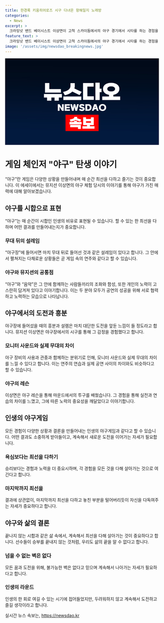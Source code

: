 ```yaml
---
title: 한경록 키움히어로즈 시구 다녀온 항해일지 노래방
categories:
  - News
excerpt: >
  크라잉넛 밴드 베이시스트 이상면이 고척 스카이돔에서의 야구 경기에서 시타를 하는 경험을 통해 이야기한다. 그는 시구를 준비하며 느꼈던 긴장과 설렘, 또한 야구 경험의 중요성을 이야기한다. 이를 통해 일상에서의 도전과 즐거움, 그리고 삶을 살아가는 태도를 담담하게 전한다. 또한 그는 야구 경기와 삶을 격려하고 끊임없는 노력에 대한 존중을 주장한다. 결국, 그는 산다는 것은 현재에 몰입하여 각자의 인생을 최선을 다해 살아가야 한다고 전한다. 
feature_text: >
  크라잉넛 밴드 베이시스트 이상면이 고척 스카이돔에서의 야구 경기에서 시타를 하는 경험을 통해 이야기한다. 그는 시구를 준비하며 느꼈던 긴장과 설렘, 또한 야구 경험의 중요성을 이야기한다. 이를 통해 일상에서의 도전과 즐거움, 그리고 삶을 살아가는 태도를 담담하게 전한다. 또한 그는 야구 경기와 삶을 격려하고 끊임없는 노력에 대한 존중을 주장한다. 결국, 그는 산다는 것은 현재에 몰입하여 각자의 인생을 최선을 다해 살아가야 한다고 전한다. 
image: '/assets/img/newsdao_breakingnews.jpg'
---
```


<p><img src="/assets/img/newsdao_breakingnews.jpg" alt="koreaapp 속보" /></p>

<h1>게임 체인저 "야구" 탄생 이야기</h1>

<p data-ke-size="size16">“야구”란 게임은 다양한 상황을 만들어내며 매 순간 최선을 다하고 즐기는 것이 중요합니다. 이 에세이에서는 뮤지션 이상면의 야구 체험 당시의 이야기를 통해 야구가 가진 매력에 대해 알아보겠습니다.</p>

<h2 data-ke-size="size26">야구를 시합으로 표현</h2>

<p data-ke-size="size16">“야구”는 매 순간이 시합인 인생의 비유로 표현될 수 있습니다. 할 수 있는 한 최선을 다하며 어떤 결과를 만들어내는지가 중요합니다.</p>

<h3>무대 뒤의 설레임</h3>

<p data-ke-size="size16">“야구장”에 들어서면 마치 무대 뒤로 들어선 것과 같은 설레임이 있다고 합니다. 그 안에서 펼쳐지는 다채로운 상황들은 곧 게임 속의 연주와 같다고 할 수 있습니다.</p>

<h3>야구와 뮤지션의 공통점</h3>

<p data-ke-size="size16">“야구”와 “음악”은 그 안에 함께하는 사람들끼리의 조화와 함성, 또한 개인의 노력이 고스란히 담겨져 있다고 이야기합니다. 이는 두 분야 모두가 공연의 성공을 위해 서로 협력하고 노력하는 모습으로 나타납니다.</p>

<h2 data-ke-size="size26">야구에서의 도전과 흥분</h2>

<p data-ke-size="size16">야구장에 들어섰을 때의 흥분과 설렘은 마치 대단한 도전을 앞둔 느낌이 들 정도라고 합니다. 뮤지션 이상면은 야구장에서의 시구를 통해 그 감정을 경험했다고 합니다.</p>

<h3>모니터 사운드와 실제 무대의 차이</h3>

<p data-ke-size="size16">야구 장비의 사용과 관중과 함께하는 분위기로 인해, 모니터 사운드와 실제 무대의 차이를 느낄 수 있다고 합니다. 이는 연주의 연습과 실제 공연 사이의 차이와도 비슷하다고 할 수 있습니다.</p>

<h3>야구의 레슨</h3>

<p data-ke-size="size16">이상면은 야구 레슨을 통해 마운드에서의 투구를 배웠습니다. 그 경험을 통해 실전과 연습의 차이를 느꼈고, 그에 따른 노력의 중요성을 깨달았다고 이야기합니다.</p>

<h2 data-ke-size="size26">인생의 야구게임</h2>

<p data-ke-size="size16">모든 경험이 다양한 상황과 결론을 만들어내는 인생의 야구게임과 같다고 할 수 있습니다. 어떤 결과도 소중하게 받아들이고, 계속해서 새로운 도전을 이어가는 자세가 필요합니다.</p>

<h3>욕심보다는 최선을 다하기</h3>

<p data-ke-size="size16">승리보다는 경험과 노력을 더 중요시하며, 각 경험을 모든 것을 다해 살아가는 것으로 여긴다고 합니다.</p>

<h3>마지막까지 최선을</h3>

<p data-ke-size="size16">결과에 상관없이, 마지막까지 최선을 다하고 놓친 부분을 털어버리듯이 자신을 다독여주는 자세가 중요하다고 합니다.</p>

<h2 data-ke-size="size26">야구와 삶의 결론</h2>

<p data-ke-size="size16">끝나지 않는 시합과 같은 삶 속에서, 계속해서 최선을 다해 살아가는 것이 중요하다고 합니다. 선수들이 승부를 끝내지 않는 것처럼, 우리도 삶의 끝을 알 수 없다고 합니다.</p>

<h3>넘을 수 없는 벽은 없다</h3>

<p data-ke-size="size16">모든 꿈과 도전을 위해, 불가능한 벽은 없다고 믿으며 계속해서 나아가는 자세가 필요하다고 합니다.</p>

<h3>인생의 라운드</h3>

<p data-ke-size="size16">인생의 한 회로 여길 수 있는 시기에 접어들었지만, 두려워하지 않고 계속해서 도전하고 즐길 생각이라고 합니다.</p>
실시간 뉴스 속보는, <a href="https://newsdao.kr" rel="dofollow">https://newsdao.kr</a>


